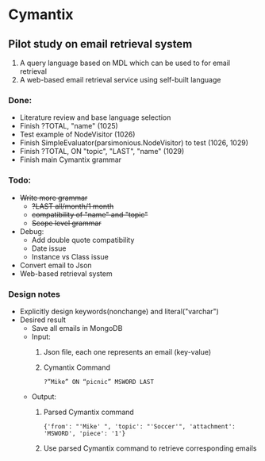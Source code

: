 # Cymantix
## Pilot study on email retrieval system
1. A query language based on MDL which can be used to for email retrieval
2. A web-based email retrieval service using self-built language

### Done:
* Literature review and base language selection
* Finish ?TOTAL, "name" (1025)
* Test example of NodeVisitor (1026)
* Finish SimpleEvaluator(parsimonious.NodeVisitor) to test (1026, 1029)
* Finish ?TOTAL, ON "topic", "LAST", "name" (1029)
* Finish main Cymantix grammar

### Todo:
* ~~Write more grammar~~
    * ~~?LAST all/month/1 month~~
    * ~~compatibility of "name" and "topic"~~
    * ~~Scope level grammar~~
* Debug:
    * Add double quote compatibility
    * Date issue
    * Instance vs Class issue
* Convert email to Json
* Web-based retrieval system

### Design notes
* Explicitly design keywords(nonchange) and literal("varchar")
* Desired result
    * Save all emails in MongoDB
    * Input: 
        1. Json file, each one represents an email (key-value)
        2. Cymantix Command
        
            `?”Mike” ON “picnic” MSWORD LAST`
    * Output: 
        1. Parsed Cymantix command

            `{'from': "'Mike' ", 'topic': "'Soccer'", 'attachment': 'MSWORD', 'piece': '1'}`
        2. Use parsed Cymantix command to retrieve corresponding emails

